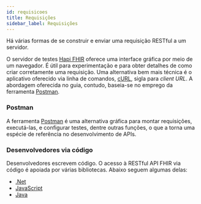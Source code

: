 ```yaml
---
id: requisicoes
title: Requisições
sidebar_label: Requisições
---
```


Há várias formas de se construir e enviar uma requisição RESTful a um
servidor.

O servidor de testes [Hapi FHIR](http://hapi.fhir.org/) oferece uma interface gráfica por meio de um navegador. É útil para experimentação e para obter detalhes de como criar corretamente uma requisição. Uma alternativa bem mais técnica é o aplicativo oferecido via linha de comandos, [cURL](https://en.wikipedia.org/wiki/CURL), sigla para _client URL_. A abordagem oferecida no guia, contudo, baseia-se no emprego da ferramenta [Postman](./roteiro).

### Postman

A ferramenta [Postman](https://www.getpostman.com/downloads/) é uma alternativa
gráfica para montar requisições, executá-las, e configurar testes, dentre outras funções, o que a torna uma espécie de referência no desenvolvimento de APIs.

### Desenvolvedores via código

Desenvolvedores escrevem código. O acesso à RESTful API FHIR via código
é apoiada por várias bibliotecas. Abaixo seguem algumas delas:

- [.Net](http://ewoutkramer.github.io/fhir-net-api/client-setup.html)
- [JavaScript](https://github.com/smart-on-fhir/client-js)
- [Java](https://github.com/FirelyTeam/fhirstarters/tree/master/java/hapi-fhirstarters-client-skeleton)
